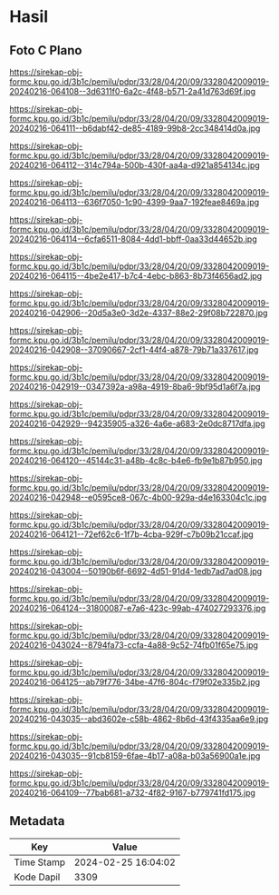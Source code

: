 # Hasil

## Foto C Plano

https://sirekap-obj-formc.kpu.go.id/3b1c/pemilu/pdpr/33/28/04/20/09/3328042009019-20240216-064108--3d6311f0-6a2c-4f48-b571-2a41d763d69f.jpg

https://sirekap-obj-formc.kpu.go.id/3b1c/pemilu/pdpr/33/28/04/20/09/3328042009019-20240216-064111--b6dabf42-de85-4189-99b8-2cc348414d0a.jpg

https://sirekap-obj-formc.kpu.go.id/3b1c/pemilu/pdpr/33/28/04/20/09/3328042009019-20240216-064112--314c794a-500b-430f-aa4a-d921a854134c.jpg

https://sirekap-obj-formc.kpu.go.id/3b1c/pemilu/pdpr/33/28/04/20/09/3328042009019-20240216-064113--636f7050-1c90-4399-9aa7-192feae8469a.jpg

https://sirekap-obj-formc.kpu.go.id/3b1c/pemilu/pdpr/33/28/04/20/09/3328042009019-20240216-064114--6cfa6511-8084-4dd1-bbff-0aa33d44652b.jpg

https://sirekap-obj-formc.kpu.go.id/3b1c/pemilu/pdpr/33/28/04/20/09/3328042009019-20240216-064115--4be2e417-b7c4-4ebc-b863-8b73f4656ad2.jpg

https://sirekap-obj-formc.kpu.go.id/3b1c/pemilu/pdpr/33/28/04/20/09/3328042009019-20240216-042906--20d5a3e0-3d2e-4337-88e2-29f08b722870.jpg

https://sirekap-obj-formc.kpu.go.id/3b1c/pemilu/pdpr/33/28/04/20/09/3328042009019-20240216-042908--37090667-2cf1-44f4-a878-79b71a337617.jpg

https://sirekap-obj-formc.kpu.go.id/3b1c/pemilu/pdpr/33/28/04/20/09/3328042009019-20240216-042919--0347392a-a98a-4919-8ba6-9bf95d1a6f7a.jpg

https://sirekap-obj-formc.kpu.go.id/3b1c/pemilu/pdpr/33/28/04/20/09/3328042009019-20240216-042929--94235905-a326-4a6e-a683-2e0dc8717dfa.jpg

https://sirekap-obj-formc.kpu.go.id/3b1c/pemilu/pdpr/33/28/04/20/09/3328042009019-20240216-064120--45144c31-a48b-4c8c-b4e6-fb9e1b87b950.jpg

https://sirekap-obj-formc.kpu.go.id/3b1c/pemilu/pdpr/33/28/04/20/09/3328042009019-20240216-042948--e0595ce8-067c-4b00-929a-d4e163304c1c.jpg

https://sirekap-obj-formc.kpu.go.id/3b1c/pemilu/pdpr/33/28/04/20/09/3328042009019-20240216-064121--72ef62c6-1f7b-4cba-929f-c7b09b21ccaf.jpg

https://sirekap-obj-formc.kpu.go.id/3b1c/pemilu/pdpr/33/28/04/20/09/3328042009019-20240216-043004--50190b6f-6692-4d51-91d4-1edb7ad7ad08.jpg

https://sirekap-obj-formc.kpu.go.id/3b1c/pemilu/pdpr/33/28/04/20/09/3328042009019-20240216-064124--31800087-e7a6-423c-99ab-474027293376.jpg

https://sirekap-obj-formc.kpu.go.id/3b1c/pemilu/pdpr/33/28/04/20/09/3328042009019-20240216-043024--8794fa73-ccfa-4a88-9c52-74fb01f65e75.jpg

https://sirekap-obj-formc.kpu.go.id/3b1c/pemilu/pdpr/33/28/04/20/09/3328042009019-20240216-064125--ab79f776-34be-47f6-804c-f79f02e335b2.jpg

https://sirekap-obj-formc.kpu.go.id/3b1c/pemilu/pdpr/33/28/04/20/09/3328042009019-20240216-043035--abd3602e-c58b-4862-8b6d-43f4335aa6e9.jpg

https://sirekap-obj-formc.kpu.go.id/3b1c/pemilu/pdpr/33/28/04/20/09/3328042009019-20240216-043035--91cb8159-6fae-4b17-a08a-b03a56900a1e.jpg

https://sirekap-obj-formc.kpu.go.id/3b1c/pemilu/pdpr/33/28/04/20/09/3328042009019-20240216-064109--77bab681-a732-4f82-9167-b779741fd175.jpg


## Metadata

| Key        | Value               |
| ---------- | ------------------- |
| Time Stamp | 2024-02-25 16:04:02 |
| Kode Dapil | 3309                |



